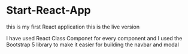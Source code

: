 # Start-React-App

this is my first React application this is the live version 

I have used React Class Componet for every component and I used the Bootstrap 5 library to make it easier for building the navbar and modal 

